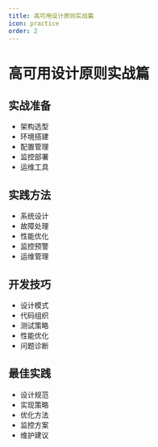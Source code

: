 ```yaml
---
title: 高可用设计原则实战篇
icon: practice
order: 2
---
```


# 高可用设计原则实战篇

## 实战准备
- 架构选型
- 环境搭建
- 配置管理
- 监控部署
- 运维工具

## 实践方法
- 系统设计
- 故障处理
- 性能优化
- 监控预警
- 运维管理

## 开发技巧
- 设计模式
- 代码组织
- 测试策略
- 性能优化
- 问题诊断

## 最佳实践
- 设计规范
- 实现策略
- 优化方法
- 监控方案
- 维护建议

